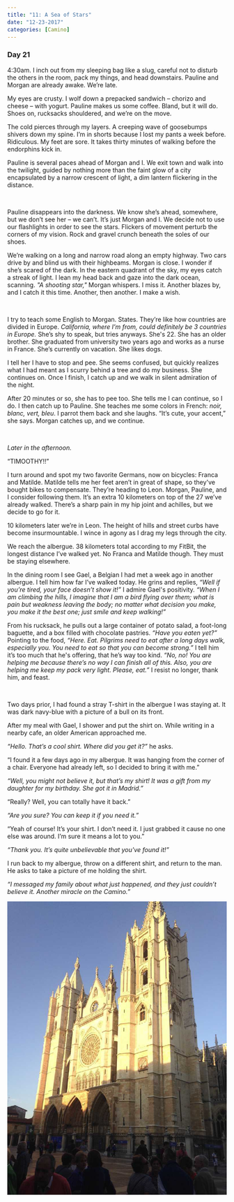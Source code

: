 ```yaml
---
title: "11: A Sea of Stars"
date: "12-23-2017"
categories: [Camino]
---
```


### Day 21

4:30am. I inch out from my sleeping bag like a slug, careful not to disturb the others in the room, pack my things, and head downstairs. Pauline and Morgan are already awake. We’re late.

My eyes are crusty. I wolf down a prepacked sandwich – chorizo and cheese – with yogurt. Pauline makes us some coffee. Bland, but it will do. Shoes on, rucksacks shouldered, and we’re on the move.

The cold pierces through my layers. A creeping wave of goosebumps shivers down my spine. I’m in shorts because I lost my pants a week before. Ridiculous. My feet are sore. It takes thirty minutes of walking before the endorphins kick in.

Pauline is several paces ahead of Morgan and I. We exit town and walk into the twilight, guided by nothing more than the faint glow of a city encapsulated by a narrow crescent of light, a dim lantern flickering in the distance.

&nbsp;

Pauline disappears into the darkness. We know she’s ahead, somewhere, but we don’t see her – we can’t. It’s just Morgan and I. We decide not to use our flashlights in order to see the stars. Flickers of movement perturb the corners of my vision. Rock and gravel crunch beneath the soles of our shoes.

We’re walking on a long and narrow road along an empty highway. Two cars drive by and blind us with their highbeams. Morgan is close. I wonder if she’s scared of the dark. In the eastern quadrant of the sky, my eyes catch a streak of light. I lean my head back and gaze into the dark ocean, scanning. *"A shooting star,"* Morgan whispers. I miss it. Another blazes by, and I catch it this time. Another, then another. I make a wish.

&nbsp;

I try to teach some English to Morgan. States. They’re like how countries are divided in Europe. _California, where I’m from, could definitely be 3 countries in Europe._ She’s shy to speak, but tries anyways. She's 22. She has an older brother. She graduated from university two years ago and works as a nurse in France. She’s currently on vacation. She likes dogs.

I tell her I have to stop and pee. She seems confused, but quickly realizes what I had meant as I scurry behind a tree and do my business. She continues on. Once I finish, I catch up and we walk in silent admiration of the night.

After 20 minutes or so, she has to pee too. She tells me I can continue, so I do. I then catch up to Pauline. She teaches me some colors in French: *noir, blanc, vert, bleu*. I parrot them back and she laughs. “It’s cute, your accent,” she says. Morgan catches up, and we continue.

&nbsp;

_Later in the afternoon._

“TIMOOTHY!!”

I turn around and spot my two favorite Germans, now on bicycles: Franca and Matilde. Matilde tells me her feet aren’t in great of shape, so they've bought bikes to compensate. They’re heading to Leon. Morgan, Pauline, and I consider following them. It’s an extra 10 kilometers on top of the 27 we’ve already walked. There’s a sharp pain in my hip joint and achilles, but we decide to go for it.

10 kilometers later we’re in Leon. The height of hills and street curbs have become insurmountable. I wince in agony as I drag my legs through the city. 

We reach the albergue. 38 kilometers total according to my FitBit, the longest distance I’ve walked yet. No Franca and Matilde though. They must be staying elsewhere.

In the dining room I see Gael, a Belgian I had met a week ago in another albergue. I tell him how far I’ve walked today. He grins and replies, *“Well if you’re tired, your face doesn’t show it!”* I admire Gael's positivity. *“When I am climbing the hills, I imagine that I am a bird flying over them; what is pain but weakness leaving the body; no matter what decision you make, you make it the best one; just smile and keep walking!”*

From his rucksack, he pulls out a large container of potato salad, a foot-long baguette, and a box filled with chocolate pastries. *“Have you eaten yet?”* Pointing to the food, *“Here. Eat. Pilgrims need to eat after a long days walk, especially you. You need to eat so that you can become strong.”* I tell him it’s too much that he's offering, that he’s way too kind. *“No, no! You are helping me because there’s no way I can finish all of this. Also, you are helping me keep my pack very light. Please, eat.”* I resist no longer, thank him, and feast.

&nbsp;

Two days prior, I had found a stray T-shirt in the albergue I was staying at. It was dark navy-blue with a picture of a bull on its front.

After my meal with Gael, I shower and put the shirt on. While writing in a nearby cafe, an older American approached me.

*“Hello. That’s a cool shirt. Where did you get it?”* he asks.

“I found it a few days ago in my albergue. It was hanging from the corner of a chair. Everyone had already left, so I decided to bring it with me.”

*“Well, you might not believe it, but that’s my shirt! It was a gift from my daughter for my birthday. She got it in Madrid.”*

“Really? Well, you can totally have it back.”

*“Are you sure? You can keep it if you need it.”*

“Yeah of course! It’s your shirt. I don’t need it. I just grabbed it cause no one else was around. I’m sure it means a lot to you.”

*“Thank you. It’s quite unbelievable that you've found it!”*

I run back to my albergue, throw on a different shirt, and return to the man. He asks to take a picture of me holding the shirt.

*“I messaged my family about what just happened, and they just couldn’t believe it. Another miracle on the Camino.”*

![](/photos/sea.jpg)
